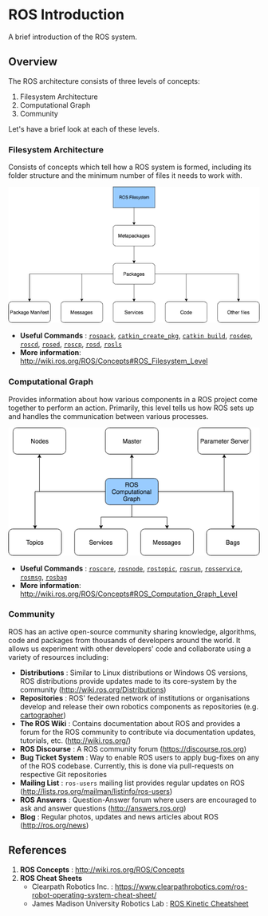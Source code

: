 # ROS Introduction

A brief introduction of the ROS system.

## Overview

The ROS architecture consists of three levels of concepts:

1. Filesystem Architecture
2. Computational Graph
3. Community

Let's have a brief look at each of these levels.

### Filesystem Architecture

Consists of concepts which tell how a ROS system is formed, including its
folder structure and the minimum number of files it needs to work with.

![ROS_Filesystem](./images/ROS_Filesystem_Architecture.png)

- **Useful Commands** : [`rospack`][cmd-rospack], [`catkin_create_pkg`][cmd-catkin_create_pkg], [`catkin build`][cmd-catkin-build], [`rosdep`][cmd-rosdep], [`roscd`][cmd-roscd], [`rosed`][cmd-rosed], [`roscp`][cmd-roscp], [`rosd`][cmd-rosd], [`rosls`][cmd-rosls]
- **More information**: http://wiki.ros.org/ROS/Concepts#ROS_Filesystem_Level

### Computational Graph

Provides information about how various components in a ROS project come
together to perform an action. Primarily, this level tells us how ROS sets up
and handles the communication between various processes.

![ROS Computational Graph](./images/ROS_Computational_Graph.png)

- **Useful Commands** : [`roscore`][cmd-roscore], [`rosnode`][cmd-rosnode], [`rostopic`][cmd-rostopic], [`rosrun`][cmd-rosrun], [`rosservice`][cmd-rosservice], [`rosmsg`][cmd-rosmsg], [`rosbag`][cmd-rosbag]
- **More information**: http://wiki.ros.org/ROS/Concepts#ROS_Computation_Graph_Level

### Community

ROS has an active open-source community sharing knowledge, algorithms, code and packages from thousands of developers around the world. It allows us experiment with other developers' code and collaborate using a variety of resources including:

- **Distributions** : Similar to Linux distributions or Windows OS versions, ROS
distributions provide updates made to its core-system by the community (http://wiki.ros.org/Distributions)
- **Repositories** : ROS' federated network of institutions or organisations develop
and release their own robotics components as repositories (e.g. [cartographer](http://wiki.ros.org/cartographer?distro=melodic))
- **The ROS Wiki** : Contains documentation about ROS and provides a forum for the
ROS community to contribute via documentation updates, tutorials, etc. (http://wiki.ros.org/)
- **ROS Discourse** : A ROS community forum (https://discourse.ros.org)
- **Bug Ticket System** : Way to enable ROS users to apply bug-fixes on any of the ROS codebase. Currently, this is done via pull-requests on respective Git repositories
- **Mailing List** : `ros-users` mailing list provides regular updates on ROS (http://lists.ros.org/mailman/listinfo/ros-users)
- **ROS Answers** : Question-Answer forum where users are encouraged to ask and answer questions (http://answers.ros.org)
- **Blog** : Regular photos, updates and news articles about ROS (http://ros.org/news)


## References

1. **ROS Concepts** : http://wiki.ros.org/ROS/Concepts
2. **ROS Cheat Sheets**
    - Clearpath Robotics Inc. : https://www.clearpathrobotics.com/ros-robot-operating-system-cheat-sheet/
    - James Madison University Robotics Lab : [ROS Kinetic Cheatsheet](https://w3.cs.jmu.edu/spragunr/CS354/handouts/ROSCheatsheet.pdf)


[cmd-rospack]: http://wiki.ros.org/rospack?distro=noetic
[cmd-catkin_create_pkg]: http://wiki.ros.org/catkin/commands/catkin_create_pkg
[cmd-catkin-build]: https://catkin-tools.readthedocs.io/en/latest/installing.html 
[cmd-rosdep]: http://wiki.ros.org/rosdep
[cmd-roscd]: http://wiki.ros.org/rosbash?distro=noetic#roscd
[cmd-rosed]: http://wiki.ros.org/rosbash?distro=noetic#rosed
[cmd-roscp]: http://wiki.ros.org/rosbash?distro=noetic#roscp
[cmd-rosd]: http://wiki.ros.org/rosbash?distro=noetic#rosd
[cmd-rosls]: http://wiki.ros.org/rosbash?distro=noetic#rosls

[cmd-roscore]: http://wiki.ros.org/roscore
[cmd-rosnode]: http://wiki.ros.org/rosnode?distro=noetic
[cmd-rostopic]: http://wiki.ros.org/rostopic?distro=noetic
[cmd-rosrun]: http://wiki.ros.org/rosbash?distro=noetic#rosrun
[cmd-rosservice]: http://wiki.ros.org/rosservice?distro=noetic
[cmd-rosmsg]: http://wiki.ros.org/rosmsg?distro=noetic
[cmd-rosbag]: http://wiki.ros.org/rosbag?distro=noetic


